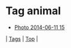 <!--
title: Tag animal
date: 2020-06-28T15:26:59.633Z
tags:
-->
# Tag animal

 * [Photo 2014-06-11 15](88476624329.md)

| [Tags](tags.md) | [Top](index.md) |
